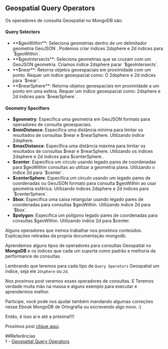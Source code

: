 
## Geospatial Query Operators

Os operadores de consulta Geospatial no MongoDB são:

#### Query Selectors
+ **$geoWithin**: Seleciona geometrias dentro de um delimitador geometria GeoJSON . Podemos criar índices 2dsphere e 2d índices para `$geoWithin`.
+ **$geoIntersects**: Seleciona geometrias que se cruzam com um GeoJSON geometria. Criamos índice 2dsphere 
parar `$geoIntersects`.
+ **$near**: Retorna objetos geoespaciais em proximidade com um ponto. Requer um índice geoespacial como: O 2dsphere e 2d índices para `$near`.
+ **$nearSphere**: Retorna objetos geoespaciais em proximidade a um ponto em uma esfera. Requer um índice geoespacial como: 2dsphere e 2d índices para `$nearSphere`.

#### Geometry Specifiers
+ **$geometry**: Especifica uma geometria em GeoJSON formato para operadores de consulta geoespaciais.
+ **$minDistance**: Especifica uma distância mínima para limitar os resultados de consultas $near e $nearSphere. Utilizando índice 2dsphere.
+ **$maxDistance**: Especifica uma distância máxima para limitar os resultados de consultas $near e $nearSphere. Utilizando os índices 2dsphere e 2d índices para $centerSphere .
+ **$center**: Especifica um círculo usando legado pares de coordenadas para $geoWithin consultas ao utilizar a geometria plana. Utilizando o índice 2d para `$center`.
+ **$centerSphere**: Especifica um círculo usando um legado pares de coordenadas ou GeoJSON formato para consulta $geoWithin ao usar geometria esférica. Utilizando índices 2dsphere e 2d índices para `$centerSphere`.
+ **$box**: Especifica uma caixa retangular usando legado pares de coordenadas para consultas $geoWithin. Utilizando índice 2d para `$box`.
+ **$polygon**: Especifica um polígono legado pares de coordenadas para consultas $geoWithin. Utilizando índice 2d para $center.

Alguns operadores que iremos trabalhar nos proximos conteúdos. Explicações retiradas da propria documentação mongodb.

Aprendemos alguns tipos de operadores para consultas Geospatial no **MongoDB** e os índices que cada um suporta como padrão e melhoria da performance de consultas.

Lembrando que teremos para cada tipo de `Query Operators` Geospatial um índice, seja ele `2dsphere` ou `2d`.

Nos proximos post veremos esses operadores de consultas. E Teremos verdade muita mão na massa e alguns exemplo para executar e aprendermos melhor.

Participe, você pode nos ajudar também mandando algumas correções nesse Ebook MongoDB de Ortografia ou escrevendo algo novo. :)

Então, é isso aí e até a próxima!!!!

Proxímos post [clique aqui](/pt-br/geolocation/geospatial-crud.md).

##Referências  
1 - [Geospatial Query Operators](https://docs.mongodb.com/manual/reference/operator/query-geospatial/)


